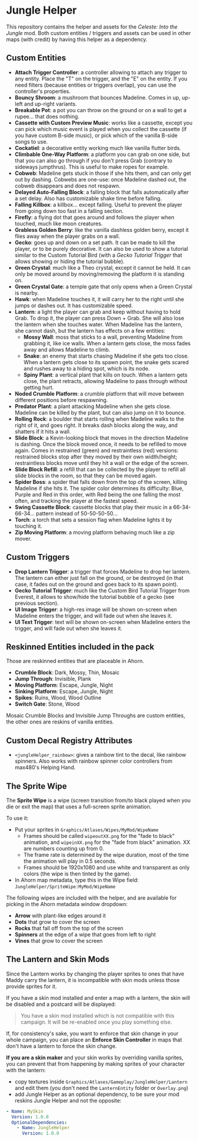 # Jungle Helper

This repository contains the helper and assets for the _Celeste: Into the Jungle_ mod. Both custom entities / triggers and assets can be used in other maps (with credit) by having this helper as a dependency.

## Custom Entities

- **Attach Trigger Controller**: a controller allowing to attach any trigger to any entity. Place the "T" on the trigger, and the "E" on the entity. If you need filters (because entities or triggers overlap), you can use the controller's properties.
- **Bouncy Shroom**: a mushroom that bounces Madeline. Comes in up, up-left and up-right variants.
- **Breakable Pot**: a pot you can throw on the ground or on a wall to get a rupee... that does nothing.
- **Cassette with Custom Preview Music**: works like a cassette, except you can pick which music event is played when you collect the cassette (if you have custom B-side music), or pick which of the vanilla B-side songs to use.
- **Cockatiel**: a decorative entity working much like vanilla flutter birds.
- **Climbable One-Way Platform**: a platform you can grab on one side, but that you can also go through if you don't press Grab (contrary to sideways jumpthrus). This is useful to make ropes for example.
- **Cobweb**: Madeline gets stuck in those if she hits them, and can only get out by dashing. Cobwebs are one-use: once Madeline dashed out, the cobweb disappears and does not respawn.
- **Delayed Auto-Falling Block**: a falling block that falls automatically after a set delay. Also has customizable shake time before falling.
- **Falling Killbox**: a killbox... except falling. Useful to prevent the player from going down too fast in a falling section.
- **Firefly**: a flying dot that goes around and follows the player when touched, much like moon creatures.
- **Grabless Golden Berry**: like the vanilla dashless golden berry, except it flies away when the player grabs on a wall.
- **Gecko**: goes up and down on a set path. It can be made to kill the player, or to be purely decorative. It can also be used to show a tutorial similar to the Custom Tutorial Bird (with a _Gecko Tutorial Trigger_ that allows showing or hiding the tutorial bubble).
- **Green Crystal**: much like a Theo crystal, except it cannot be held. It can only be moved around by moving/removing the platform it is standing on.
- **Green Crystal Gate**: a temple gate that only opens when a Green Crystal is nearby.
- **Hawk**: when Madeline touches it, it will carry her to the right until she jumps or dashes out. It has customizable speed.
- **Lantern**: a light the player can grab and keep without having to hold Grab. To drop it, the player can press Down + Grab. She will also lose the lantern when she touches water. When Madeline has the lantern, she cannot dash, but the lantern has effects on a few entities:
  - **Mossy Wall**: moss that sticks to a wall, preventing Madeline from grabbing it, like ice walls. When a lantern gets close, the moss fades away and allows Madeline to climb.
  - **Snake**: an enemy that starts chasing Madeline if she gets too close. When a lantern gets close to its spawn point, the snake gets scared and rushes away to a hiding spot, which is its node.
  - **Spiny Plant**: a vertical plant that kills on touch. When a lantern gets close, the plant retracts, allowing Madeline to pass through without getting hurt.
- **Noded Crumble Platform**: a crumble platform that will move between different positions before respawning.
- **Predator Plant**: a plant attacking Madeline when she gets close. Madeline can be killed by the plant, but can also jump on it to bounce.
- **Rolling Rock**: a boulder that starts rolling when Madeline walks to the right of it, and goes right. It breaks dash blocks along the way, and shatters if it hits a wall.
- **Slide Block**: a Kevin-looking block that moves in the direction Madeline is dashing. Once the block moved once, it needs to be refilled to move again. Comes in restrained (green) and restraintless (red) versions: restrained blocks stop after they moved by their own width/height; restraintless blocks move until they hit a wall or the edge of the screen.
- **Slide Block Refill**: a refill that can be collected by the player to refill all slide blocks in the room, so that they can be moved again.
- **Spider Boss**: a spider that falls down from the top of the screen, killing Madeline if she hits it. The spider color determines its difficulty: Blue, Purple and Red in this order, with Red being the one falling the most often, and tracking the player at the fastest speed.
- **Swing Cassette Block**: cassette blocks that play their music in a 66-34-66-34... pattern instead of 50-50-50-50...
- **Torch**: a torch that sets a session flag when Madeline lights it by touching it.
- **Zip Moving Platform**: a moving platform behaving much like a zip mover.

## Custom Triggers

- **Drop Lantern Trigger**: a trigger that forces Madeline to drop her lantern. The lantern can either just fall on the ground, or be destroyed (in that case, it fades out on the ground and goes back to its spawn point).
- **Gecko Tutorial Trigger**: much like the Custom Bird Tutorial Trigger from Everest, it allows to show/hide the tutorial bubble of a gecko (see previous section).
- **UI Image Trigger**: a high-res image will be shown on-screen when Madeline enters the trigger, and will fade out when she leaves it.
- **UI Text Trigger**: text will be shown on-screen when Madeline enters the trigger, and will fade out when she leaves it.

## Reskinned Entities included in the pack

Those are reskinned entities that are placeable in Ahorn.

- **Crumble Block**: Dark, Mossy, Thin, Mosaic
- **Jump Through**: Invisible, Plank
- **Moving Platform**: Escape, Jungle, Night
- **Sinking Platform**: Escape, Jungle, Night
- **Spikes**: Ruins, Wood, Wood Outline
- **Switch Gate**: Stone, Wood

Mosaic Crumble Blocks and Invisible Jump Throughs are custom entities, the other ones are reskins of vanilla entities.

## Custom Decal Registry Attributes

- `<jungleHelper_rainbow>`: gives a rainbow tint to the decal, like rainbow spinners. Also works with rainbow spinner color controllers from max480's Helping Hand.

## The Sprite Wipe

The **Sprite Wipe** is a wipe (screen transition from/to black played when you die or exit the map) that uses a full-screen sprite animation.

To use it:
- Put your sprites in `Graphics/Atlases/Wipes/MyMod/WipeName`
  - Frames should be called `wipeoutXX.png` for the "fade to black" animation, and `wipeinXX.png` for the "fade from black" animation. XX are numbers counting up from 0.
  - The frame rate is determined by the wipe duration, most of the time the animation will play in 0.5 seconds.
  - Frames should be 1920x1080 and use white and transparent as only colors (the wipe is then tinted by the game).
- In Ahorn map metadata, type this in the Wipe field: `JungleHelper/SpriteWipe:MyMod/WipeName`

The following wipes are included with the helper, and are available for picking in the Ahorn metadata window dropdown:
- **Arrow** with plant-like edges around it
- **Dots** that grow to cover the screen
- **Rocks** that fall off from the top of the screen
- **Spinners** at the edge of a wipe that goes from left to right
- **Vines** that grow to cover the screen

## The Lantern and Skin Mods

Since the Lantern works by changing the player sprites to ones that have Maddy carry the lantern, it is incompatible with skin mods unless those provide sprites for it.

If you have a skin mod installed and enter a map with a lantern, the skin will be disabled and a postcard will be displayed:
> You have a skin mod installed which is not compatible with this campaign.
> It will be re-enabled once you play something else.

If, for consistency's sake, you want to enforce that skin change in your whole campaign, you can place an **Enforce Skin Controller** in maps that don't have a lantern to force the skin change.

**If you are a skin maker** and your skin works by overriding vanilla sprites, you can prevent that from happening by making sprites of your character with the lantern:
- copy textures inside `Graphics/Atlases/Gameplay/JungleHelper/Lantern` and edit them (you don't need the `LanternEntity` folder or `Overlay.png`)
- add Jungle Helper as an optional dependency, to be sure your mod reskins Jungle Helper and not the opposite:
```yaml
- Name: MySkin
  Version: 1.0.0
  OptionalDependencies:
    - Name: JungleHelper
      Version: 1.0.0
```
